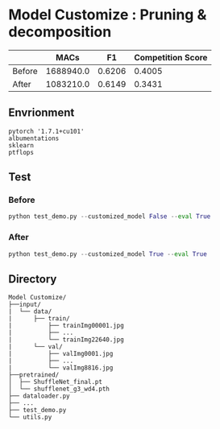 # Model Customize : Pruning & decomposition

||MACs|F1|Competition Score|
|------|---|---|----|
|Before|1688940.0|0.6206|0.4005|
|After|1083210.0|0.6149|0.3431|

## Envrionment
```
pytorch '1.7.1+cu101'
albumentations
sklearn
ptflops
```

## Test
### Before
```python
python test_demo.py --customized_model False --eval True
```
### After
```python
python test_demo.py --customized_model True --eval True
```

## Directory
```
Model Customize/
├──input/
|  └── data/
|      ├── train/
|          ├── trainImg00001.jpg
|          ├── ...
|          └── trainImg22640.jpg
|      └── val/
|          ├── valImg0001.jpg
|          ├── ...
|          └── valImg8816.jpg
├──pretrained/
│  ├── ShuffleNet_final.pt
│  └── shufflenet_g3_wd4.pth
├── dataloader.py
├── ...
├── test_demo.py
└── utils.py
```
